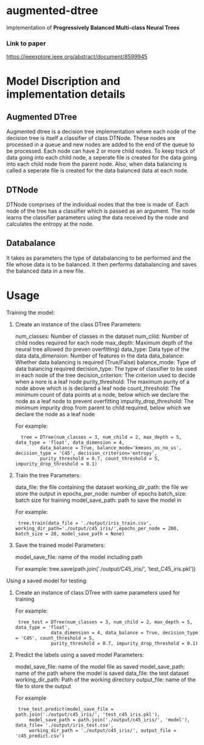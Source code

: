 # augmented-dtree
Implementation of **Progressively Balanced Multi-class Neural Trees**
### Link to paper
https://ieeexplore.ieee.org/abstract/document/8599945

# Model Discription and implementation details

## Augmented DTree
Augmented dtree is a decision tree implementation where each node of the decision tree is itself a classifier of class DTNode. These nodes are processed in a queue and new nodes are added to the end of the queue to be processed. Each node can have 2 or more child nodes. To keep track of data going into each child node, a seperate file is created for the data going into each child node from the parent node. Also, when data balancing is called a seperate file is created for the data balanced data at each node.

## DTNode
DTNode comprises of the individual nodes that the tree is made of. Each node of the tree has a classifier which is passed as an argument. The node learns the classifier parameters using the data received by the node and calculates the entropy at the node.

## Databalance
It takes as parameters the type of databalancing to be performed and the file whose data is to be balanced. It then performs databalancing and saves the balanced data in a new file.

# Usage

Training the model:

1. Create an instance of the class DTree
	Parameters:

	num_classes: Number of classes in the dataset
	num_clild: Number of child nodes required for each node
	max_depth: Maximum depth of the neural tree allowed (to preven overfitting)
	data_type: Data type of the data 
	data_dimension: Number of features in the data
	data_balance: Whether data balancing is required (True/False)
	balance_mode: Type of data balancing required
	decision_type: The typw of classifier to be used in each node of the tree
	decision_criterion: The criterion used to decide when a nore is a leaf node
	purity_threshold: The maximum purity of a node above which is is declared a leaf node
	count_threshold: The minimum count of data points at a node, below which we declare the node as a leaf node to prevent overfitting
	impurity_drop_threshold: The minimum impurity drop from parent to child required, below which we declare the node as a leaf node

	For example:

		 tree = DTree(num_classes = 3, num_child = 2, max_depth = 5, data_type = 'float', data_dimension = 4,
	 			data_balance = True, balance_mode='kmeans_os_no_us', decision_type = 'C45', decision_criterion='entropy',
	 			purity_threshold = 0.7, count_threshold = 5, impurity_drop_threshold = 0.1)

2. Train the tree
	Parameters:

	data_file: the file containing the dataset
	working_dir_path: the file we store the output in 
	epochs_per_node: number of epochs
	batch_size: batch size for training
	model_save_path: path to save the model in

	For example:

		tree.train(data_file = './output/iris_train.csv', working_dir_path='./output/c45_iris/',epochs_per_node = 200, batch_size = 20, model_save_path = None)

3. Save the trained model
	Parameters:

	model_save_file: name of the model including path

	For example:
		tree.save(path.join('./output/C45_iris/', 'test_C45_iris.pkl'))

Using a saved model for testing:

1. Create an instance of class DTree with same parameters used for training

	For example:
	
		tree_test = DTree(num_classes = 3, num_child = 2, max_depth = 5, data_type = 'float', 
					data_dimension = 4, data_balance = True, decision_type = 'C45', count_threshold = 5,
					purity_threshold = 0.7, impurity_drop_threshold = 0.1)

2. Predict the labels using a saved model
	Parameters:

	model_save_file: name of the model file as saved
	model_save_path: name of the path where the model is saved
	data_file: the test dataset
	working_dir_path: Path of the working directory
	output_file: name of the file to store the output

	For example

		tree_test.predict(model_save_file = path.join('./output/c45_iris/', 'test_c45_iris.pkl'), 
	 		model_save_path = path.join('./output/c45_iris/', 'model'), data_file= './output/iris_test.csv',
	 		working_dir_path = './output/c45_iris/', output_file = 'c45_predict.csv')
